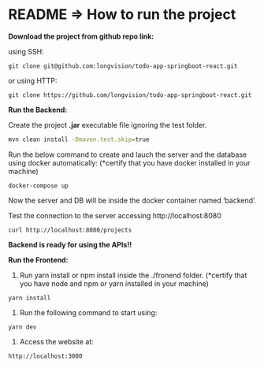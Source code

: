 # README ⇒ How to run the project

**Download the project from github repo link:**

using SSH:

```
git clone git@github.com:longvision/todo-app-springboot-react.git
```

or using HTTP:

```
git clone https://github.com/longvision/todo-app-springboot-react.git
```

**Run the Backend:**

Create the project **.jar** executable file ignoring the test folder.

```bash
mvn clean install -Dmaven.test.skip=true
```

Run the below command to create and lauch the server and the database using docker automatically: (\*certify that you have docker installed in your machine)

```
docker-compose up
```

Now the server and DB will be inside the docker container named ‘backend’.

Test the connection to the server accessing http://localhost:8080

```docker
curl http://localhost:8080/projects
```

**Backend is ready for using the APIs!!**

**Run the Frontend:**

1. Run yarn install or npm install inside the ./fronend folder. (\*certify that you have node and npm or yarn installed in your machine)

```
yarn install
```

1. Run the following command to start using:

```
yarn dev
```

1. Access the website at:

```
http://localhost:3000
```
